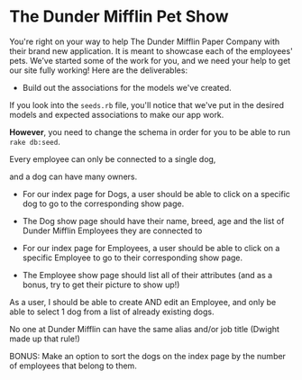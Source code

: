 # The Dunder Mifflin Pet Show


You're right on your way to help The Dunder Mifflin Paper Company with their brand new application. It is meant to 
showcase each of the employees' pets. We’ve started some of the work for you, and we need your help to get our site fully working! Here are the deliverables:

- Build out the associations for the models we've created. 

If you look into the `seeds.rb` file, you'll notice that we've put
in the desired models and expected associations to make our app work.

 **However**, you need to change the schema in order
for you to be able to run `rake db:seed`. 

Every employee can only be connected to a single dog,

 and a dog can have many owners.


- For our index page for Dogs, a user should be able to click on a specific dog to go to the corresponding show page.

- The Dog show page should have their name, breed, age and the list of Dunder Mifflin Employees they are connected to



- For our index page for Employees, a user should be able to click on a specific Employee to go to their corresponding show page.




- The Employee show page should list all of their attributes (and as a bonus, try to get their picture to show up!)

As a user, I should be able to create AND edit an Employee, and only be able to select 1 dog from a list of already existing dogs.

No one at Dunder Mifflin can have the same alias and/or job title (Dwight made up that rule!)

BONUS: Make an option to sort the dogs on the index page by the number of employees that belong to them.

